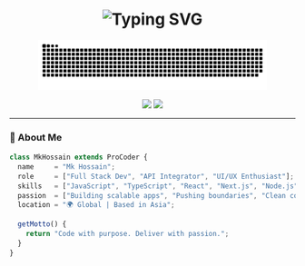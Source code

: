 <!-- Profile README.md -->

<h1 align="center">
  <img src="https://readme-typing-svg.demolab.com?font=Fira+Code&weight=900&size=27&pause=1000&color=00F5FF&center=true&vCenter=true&width=435&lines=Hi%2C+I'm+Mk+Hossain;A+Pro+Level+Full-Stack+Developer;Crafting+code+with+elegance+%F0%9F%94%A5" alt="Typing SVG" />
</h1>

<p align="center">
  <img src="https://github.com/Platane/snk/raw/output/github-contribution-grid-snake.svg" width="80%" />
</p>

<p align="center">
  <a href="https://github.com/rootevil"><img src="https://img.shields.io/badge/Code%20Style-Clean%20%26%20Scalable-informational?style=for-the-badge&color=4AB197&logo=github" /></a>
  <a href="#"><img src="https://img.shields.io/badge/Focus-Full%20Stack%20Development-orange?style=for-the-badge&logo=javascript" /></a>

---

### 🚀 About Me

```ts
class MkHossain extends ProCoder {
  name     = "Mk Hossain";
  role     = ["Full Stack Dev", "API Integrator", "UI/UX Enthusiast"];
  skills   = ["JavaScript", "TypeScript", "React", "Next.js", "Node.js", "TailwindCSS", "MongoDB"];
  passion  = ["Building scalable apps", "Pushing boundaries", "Clean code"];
  location = "🌍 Global | Based in Asia";

  getMotto() {
    return "Code with purpose. Deliver with passion.";
  }
}
